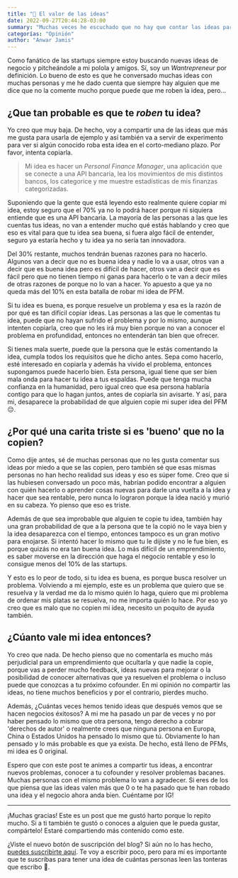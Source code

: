 ```yaml
---
title: "💭 El valor de las ideas"
date: 2022-09-27T20:44:28-03:00
summary: "Muchas veces he escuchado que no hay que contar las ideas para que no te las copien, pero... ¿Qué tan real es que te roben las ideas?"
categorías: "Opinión"
author: "Anwar Jamis"
---
```

Como fanático de las startups siempre estoy buscando nuevas ideas de negocio y pitcheándole a mi polola y amigos. Sí, soy un *Wantrepreneur* por definición. Lo bueno de esto es que he conversado muchas ideas con muchas personas y me he dado cuenta que siempre hay alguien que me dice que no la comente mucho porque puede que me roben la idea, pero...

## ¿Que tan probable es que te *roben* tu idea?

Yo creo que muy baja. De hecho, voy a compartir una de las ideas que más me gusta para usarla de ejemplo y así también va a servir de experimento para ver si algún conocido roba esta idea en el corto-mediano plazo. Por favor, intenta copiarla.

> Mi idea es hacer un *Personal Finance Manager*, una aplicación que se conecte a una API bancaria, lea los movimientos de mis distintos bancos, los categorice y me muestre estadísticas de mis finanzas categorizadas.

Suponiendo que la gente que está leyendo esto realmente quiere copiar mi idea, estoy seguro que el 70% ya no lo podrá hacer porque ni siquiera entiende que es una API bancaria. La mayoría de las personas a las que les cuentas tus ideas, no van a entender mucho qué estás hablando y creo que eso es vital para que tu idea sea buena, si fuera algo fácil de entender, seguro ya estaría hecho y tu idea ya no sería tan innovadora.

Del 30% restante, muchos tendrán buenas razones para no hacerlo. Algunos van a decir que no es buena idea y nadie lo va a usar, otros van a decir que es buena idea pero es difícil de hacer, otros van a decir que es fácil pero que no tienen tiempo ni ganas para hacerlo o te van a decir miles de otras razones de porque no lo van a hacer. Yo apuesto a que ya no queda más del 10% en esta batalla de robar mi idea de PFM.

Si tu idea es buena, es porque resuelve un problema y esa es la razón de por qué es tan difícil copiar ideas. Las personas a las que le comentas tu idea, puede que no hayan sufrido el problema y por lo mismo, aunque intenten copiarla, creo que no les irá muy bien porque no van a conocer el problema en profundidad, entonces no entenderán tan bien que ofrecer.

Si tienes mala suerte, puede que la persona que le estás comentando la idea, cumpla todos los requisitos que he dicho antes. Sepa como hacerlo, esté interesado en copiarla y además ha vivido el problema, entonces supongamos puede hacerlo bien. Esta persona, igual tiene que ser bien mala onda para hacer tu idea a tus espaldas. Puede que tenga mucha confianza en la humanidad, pero igual creo que esa persona hablaría contigo para que lo hagan juntos, antes de copiarla sin avisarte. Y así, para mi, desaparece la probabilidad de que alguien copie mi super idea del PFM 😔.

## ¿Por qué una carita triste si es 'bueno' que no la copien?

Como dije antes, sé de muchas personas que no les gusta comentar sus ideas por miedo a que se las copien, pero también sé que esas mismas personas no han hecho realidad sus ideas y eso es súper fome. Creo que si las hubiesen conversado un poco más, habrían podido encontrar a alguien con quién hacerlo o aprender cosas nuevas para darle una vuelta a la idea y hacer que sea rentable, pero nunca lo lograron porque la idea nació y murió en su cabeza. Yo pienso que eso es triste.

Además de que sea improbable que alguien te copie tu idea, también hay una gran probabilidad de que a la persona que te la copió no le vaya bien y la idea desaparezca con el tiempo, entonces tampoco es un gran motivo para enojarse. Si intentó hacer lo mismo que tu le dijiste y no le fue bien, es porque quizás no era tan buena idea. Lo más difícil de un emprendimiento, es saber moverse en la dirección que haga el negocio rentable y eso lo consigue menos del 10% de las startups.

Y esto es lo peor de todo, si tu idea es buena, es porque busca resolver un problema. Volviendo a mi ejemplo, este es un problema que quiero que se resuelva y la verdad me da lo mismo quién lo haga, quiero que mi problema de ordenar mis platas se resuelva, no me importa quién lo hace. Por eso yo creo que es malo que no copien mi idea, necesito un poquito de ayuda también.

## ¿Cúanto vale mi idea entonces?

Yo creo que nada. De hecho pienso que no comentarla es mucho más perjudicial para un emprendimiento que ocultarla y que nadie la copie, porque vas a perder mucho feedback, ideas nuevas para mejorar o la posibilidad de conocer alternativas que ya resuelven el problema o incluso puede que conozcas a tu próximo cofounder. En mi opinión no compartir las ideas, no tiene muchos beneficios y por el contrario, pierdes mucho.

Además, ¿Cuántas veces hemos tenido ideas que después vemos que se hacen negocios éxitosos? A mi me ha pasado un par de veces y no por haber pensado lo mismo que otra persona, tengo derecho a cobrar 'derechos de autor' o realmente crees que ninguna persona en Europa, China o Estados Unidos ha pensado lo mismo que tú. Obviamente lo han pensado y lo más probable es que ya exista. De hecho, está lleno de PFMs, mi idea es 0 original.

Espero que con este post te animes a compartir tus ideas, a encontrar nuevos problemas, conocer a tu cofounder y resolver problemas bacanes. Muchas personas con el mismo problema lo van a agradecer. Si eres de los que piensa que las ideas valen más que 0 o te ha pasado que te han robado una idea y el negocio ahora anda bien. Cuéntame por IG!

---
¡Muchas gracias! Este es un post que me gustó harto porque lo repito mucho. Si a ti también te gustó o conoces a alguien que le pueda gustar, compártelo! Estaré compartiendo más contenido como este.

¿Viste el nuevo botón de suscripción del blog? Si aún no lo has hecho, [puedes suscribirte aquí](https://www.anwarjamis.com/subscription/). Te voy a escribir poco, pero para mí es importante que te suscribas para tener una idea de cuántas personas leen las tonteras que escribo 🤪.

